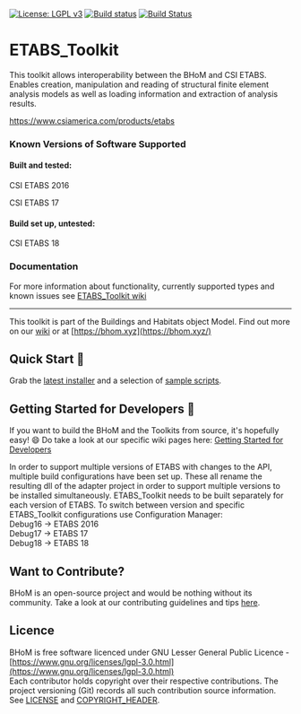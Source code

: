 
[![License: LGPL v3](https://img.shields.io/badge/License-LGPL%20v3-blue.svg)](https://www.gnu.org/licenses/lgpl-3.0) [![Build status](https://ci.appveyor.com/api/projects/status/pc3au0y87vcl05tf/branch/master?svg=true)](https://ci.appveyor.com/api/projects/status/etabs_toolkit/branch/master) [![Build Status](https://dev.azure.com/BHoMBot/BHoM/_apis/build/status/ETABS_Toolkit/ETABS_Toolkit.CheckCore?branchName=master)](https://dev.azure.com/BHoMBot/BHoM/_build/latest?definitionId=81&branchName=master)

# ETABS_Toolkit

This toolkit allows interoperability between the BHoM and CSI ETABS. Enables creation, manipulation and reading of structural finite element analysis models as well as loading information and extraction of analysis results.

https://www.csiamerica.com/products/etabs

### Known Versions of Software Supported

#### Built and tested:
CSI ETABS 2016

CSI ETABS 17

#### Build set up, untested:
CSI ETABS 18


### Documentation
For more information about functionality, currently supported types and known issues see [ETABS_Toolkit wiki](https://github.com/BHoM/ETABS_Toolkit/wiki)

---
This toolkit is part of the Buildings and Habitats object Model. Find out more on our [wiki](https://github.com/BHoM/documentation/wiki) or at [https://bhom.xyz](https://bhom.xyz/)

## Quick Start 🚀 

Grab the [latest installer](https://bhom.xyz/) and a selection of [sample scripts](https://github.com/BHoM/samples).


## Getting Started for Developers 🤖 

If you want to build the BHoM and the Toolkits from source, it's hopefully easy! 😄 
Do take a look at our specific wiki pages here: [Getting Started for Developers](https://bhom.xyz/documentation/Contributing/Getting-started-for-developers/)

In order to support multiple versions of ETABS with changes to the API, multiple build configurations have been set up. These all rename the resulting dll of the adapter project in order to support multiple versions to be installed simultaneously. ETABS_Toolkit needs to be built separately for each version of ETABS. To switch between version and specific ETABS_Toolkit configurations use Configuration Manager:  
Debug16 -> ETABS 2016   
Debug17 -> ETABS 17  
Debug18 -> ETABS 18 

## Want to Contribute? ##

BHoM is an open-source project and would be nothing without its community. Take a look at our contributing guidelines and tips [here](https://github.com/BHoM/BHoM/blob/main/CONTRIBUTING.md).


## Licence ##

BHoM is free software licenced under GNU Lesser General Public Licence - [https://www.gnu.org/licenses/lgpl-3.0.html](https://www.gnu.org/licenses/lgpl-3.0.html)  
Each contributor holds copyright over their respective contributions.
The project versioning (Git) records all such contribution source information.
See [LICENSE](https://github.com/BHoM/BHoM/blob/main/LICENSE) and [COPYRIGHT_HEADER](https://github.com/BHoM/BHoM/blob/main/COPYRIGHT_HEADER.txt).

